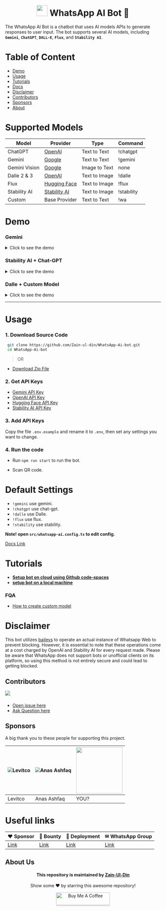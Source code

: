 <div align="center">

# <img src="https://github.com/Zain-ul-din/whatsapp-ai-bot/assets/78583049/d31339cf-b4ae-450e-95b9-53d21e4641a0" width="35" height="35"/> WhatsApp AI Bot 🚀

</div>

The WhatsApp AI Bot is a chatbot that uses AI models APIs to generate responses to user input. The bot supports several AI models, including **`Gemini`**, **`ChatGPT`**, **`DALL-E`**, **`Flux`**, and **`Stability AI`**.

# Table of Content

- [Demo](#demo)
- [Usage](#usage)
- [Tutorials](#Tutorials)
- [Docs](docs/config-docs.md)
- [Disclaimer](#disclaimer)
- [Contributors](#contributors)
- [Sponsors](#Sponsors)
- [About](#about-us)

# Supported Models

| Model | Provider | Type | Command |
| ----- | -------- | ---- | ------- |
| ChatGPT | [OpenAI](https://platform.openai.com/docs/guides/text-generation/quickstart) | Text to Text | !chatgpt |
| Gemini | [Google](https://ai.google.dev/gemini-api/docs/text-generation?lang=node#generate-text-from-text) | Text to Text | !gemini |
| Gemini Vision | [Google](https://ai.google.dev/gemini-api/docs/vision?lang=node#upload-image) | Image to Text | none |
| Dalle 2 & 3 | [OpenAI](https://platform.openai.com/docs/api-reference/images/create) | Text to Image | !dalle |
| Flux   | [Hugging Face](https://huggingface.co/black-forest-labs/FLUX.1-dev) | Text to Image | !flux |
| Stability AI | [Stability AI](https://platform.stability.ai/docs/getting-started/stable-image) | Text to Image | !stability |
| Custom | Base Provider | Text to Text | !wa | 
# Demo

### Gemini

<details>
<summary>Click to see the demo</summary>

[![Screenshot (1186)](https://github.com/Zain-ul-din/whatsapp-ai-bot/assets/78583049/b6f256de-c792-4947-bf65-401a60a0b1f4)](https://www.youtube.com/watch?v=dXDxTQQqeq8)

</details>

### Stability AI + Chat-GPT

<details>
<summary>Click to see the demo</summary>

![image](https://user-images.githubusercontent.com/78583049/222071673-ef0f2021-a8b4-4263-9304-a77ecd76c0a1.png)

</details>

### Dalle + Custom Model

<details>

<summary>Click to see the demo</summary>

![image](https://user-images.githubusercontent.com/78583049/222074174-55792d13-5137-4c1c-b708-3ad188ca8d8d.png)

</details>

---

# Usage

### 1. Download Source Code

```bash
 git clone https://github.com/Zain-ul-din/WhatsApp-Ai-bot.git
 cd WhatsApp-Ai-bot
```

> OR

- [Download Zip File](https://github.com/Zain-ul-din/WhatsApp-Ai-bot/archive/refs/heads/master.zip)

### 2. Get API Keys

- [Gemini API Key](https://aistudio.google.com/app/apikey)
- [OpenAI API Key](https://platform.openai.com/api-keys)
- [Hugging Face API Key](https://huggingface.co/settings/tokens)
- [Stability AI API Key](https://platform.stability.ai/account/keys)

### 3. Add API Keys

Copy the file `.env.example` and rename it to `.env`, then set any settings you want to change.

### 4. Run the code

- Run `npm run start` to run the bot.

- Scan QR code.

# Default Settings

- `!gemini` use gemini.
- `!chatgpt` use chat-gpt.
- `!dalle` use Dalle.
- `!flux` use flux.
- `!stability` use stability.

**Note! open `src/whatsapp-ai.config.ts` to edit config.**

[Docs Link](docs/config-docs.md)

# Tutorials

- **[Setup bot on cloud using Github code-spaces](https://www.youtube.com/watch?v=QahJSi6Ygj4)**
- **[setup bot on a local machine](https://www.youtube.com/watch?v=fyPD3ILFPck)**

### FQA

- [How to create custom model](https://github.com/Zain-ul-din/whatsapp-ai-bot/issues/3)

# Disclaimer

This bot utilizes [baileys](https://github.com/WhiskeySockets/Baileys) to operate an actual instance of Whatsapp Web to prevent blocking. However, it is essential to note that these operations come at a cost charged by OpenAI and Stability AI for every request made. Please be aware that WhatsApp does not support bots or unofficial clients on its platform, so using this method is not entirely secure and could lead to getting blocked.

## Contributors

<a href="https://github.com/Zain-ul-din/WhatsApp-Ai-bot/graphs/contributors">
  <img src="https://contrib.rocks/image?repo=Zain-ul-din/WhatsApp-Ai-bot" />
</a>

###

- [Open issue here](./../../issues)
- [Ask Question here](./../../discussions)

<!-- about -->

## Sponsors

A big thank you to these people for supporting this project.

| ![Levitco](https://avatars.githubusercontent.com/u/47256157?v=4&s=128) | ![Anas Ashfaq](https://avatars.githubusercontent.com/u/119153707?v=4&s=128) | <img src="https://avatars.githubusercontent.com/u/0?v=4" width="150" height="150"/> |
| --- | --- | --- |
| Levitco | Anas Ashfaq | YOU? |

# Useful links

| ♥ Sponsor | 💎 Bounty | 🚀 Deployment | ✉ WhatsApp Group |
| ------- | ------ | ---------- | --------------- |
| [Link](https://buymeacoffee.com/zainuldin) | [Link](https://wa-ai-seven.vercel.app/feat-req) | [Link](https://wa-ai-seven.vercel.app/) | [Link](https://chat.whatsapp.com/DlVCpX2QQNx6jHQVT9IB7Z) |

## About Us

<div align="center">
<h4 font-weight="bold">This repository is maintained by <a href="https://github.com/Zain-ul-din">Zain-Ul-Din</a></h4>
<p> Show some ❤️ by starring this awesome repository! </p>
</div>

<div align="center">
<a href="https://www.buymeacoffee.com/zainuldin" target="_blank"><img src="https://www.buymeacoffee.com/assets/img/custom_images/orange_img.png" alt="Buy Me A Coffee" style="height: 41px !important;width: 174px !important;box-shadow: 0px 3px 2px 0px rgba(190, 190, 190, 0.5) !important;-webkit-box-shadow: 0px 3px 2px 0px rgba(190, 190, 190, 0.5) !important;" ></a>

</div>
